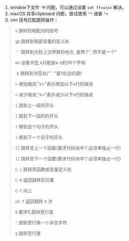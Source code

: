 1. window下文件 `^M` 问题，可以通过设置 `set ff=unix` 解决。
2. macOS 共享clipboard 问题，尝试使用 `"*` 或者 `"+`
3. vim 括号匹配跳转操作：
>  
> `%` 跳转到相配对的括号
> 
> `gD` 跳转到局部变量的定义处
> 
> `''` 跳转到光标上次停靠的地方, 是两个', 而不是一个"
> 
> `mx` 设置书签,x只能是a-z的26个字母
> 
> \`x 跳转到书签处(" ` "是1左边的键)
> 
> `>` 增加缩进,"x>"表示增加以下x行的缩进
> 
> `<` 减少缩进,"x<"表示减少以下x行的缩进
> 
> `{` 跳到上一段的开头
> 
> `}` 跳到下一段的的开头
> 
> `(` 移到这个句子的开头
> 
> `)` 移到下一个句子的开头
> 
> `[[` 跳转至上一个函数(要求代码块中'{'必须单独占一行)
> 
> `]]` 跳转至下一个函数(要求代码块中'{'必须单独占一行)
> 
> `C-]` 跳转至函数或变量定义处
> 
> `C-O` 返回跳转前位置
> 
> `C-T` 同上
>  
> `nC-T` 返回跳转 n 次
> 
> `0` 数字0,跳转至行首
> 
> `^` 跳转至行第一个非空字符
> 
> `$` 跳转至行尾